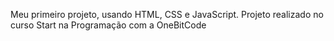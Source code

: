 Meu primeiro projeto, usando HTML, CSS e JavaScript. 
Projeto realizado no curso Start na Programação com a OneBitCode
